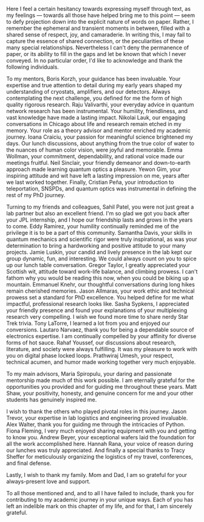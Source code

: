 Here I feel a certain hesitancy towards expressing myself through text, as my feelings — towards all those have helped bring me to this point — seem to defy projection down into the explicit nature of words on paper. Rather, I remember the ephemeral and transient moments in between, filled with a shared sense of respect, joy, and camaraderie. In writing this, I may fail to capture the essence of shared connection, or the peculiarities of these many special relationships. Nevertheless I can't deny the permanence of paper, or its ability to fill in the gaps and let be known that which I never conveyed. In no particular order, I'd like to acknowledge and thank the following individuals. 

To my mentors, Boris Korzh, your guidance has been invaluable. Your expertise and true attention to detail during my early years shaped my understanding of cryostats, amplifiers, and our detectors. Always contemplating the next challenge, you defined for me the form of high quality rigorous research. Raju Valivarthi, your everyday advice in quantum network research has been instrumental. Your humility, friendliness, and vast knowledge have made a lasting impact. Nikolai Lauk, our engaging conversations in Chicago about life and research remain etched in my memory. Your role as a theory advisor and mentor enriched my academic journey. Ioana Craiciu, your passion for meaningful science brightened my days. Our lunch discussions, about anything from the true color of water to the nuances of human color vision, were joyful and memorable. Emma Wollman, your commitment, dependability, and rational voice made our meetings fruitful. Neil Sinclair, your friendly demeanor and down-to-earth approach made learning quantum optics a pleasure. Yewon Gim, your inspiring attitude and wit have left a lasting impression on me, years after we last worked together. Finally, Cristian Peña, your introduction to teleportation, SNSPDs, and quantum optics was instrumental in defining the rest of my PhD journey. 

Turning to my friends and colleagues, Sahil Patel, you were not just great a lab partner but also an excellent friend. I'm so glad we got you back after your JPL internship, and I hope our friendship lasts and grows in the years to come. Eddy Ramirez, your humility continually reminded me of the privilege it is to be a part of this community. Samantha Davis, your skills in quantum mechanics and scientific rigor were truly inspirational, as was your determination to bring a hardworking and positive attitude to your many projects. Jamie Luskin, your candid and lively presence in the lab kept our group dynamic, fun, and interesting. We could always count on you to spice up our lunch table conversation. Gregor Taylor, I greatly appreciated your Scottish wit, attitude toward work-life balance, and climbing prowess. I can't fathom why you would be reading this now, when you could be biking up a mountain. Emmanuel Knehr, our thoughtful conversations during long hikes remain cherished memories. Jason Allmaras, your work ethic and technical prowess set a standard for PhD excellence. You helped define for me what impactful, professional research looks like. Sasha Sypkens, I appreciated your friendly presence and found your explanations of your multiplexing research very compelling. I wish we found more time to share nerdy Star Trek trivia. Tony LaTorre, I learned a lot from you and enjoyed our conversions.  Lautaro Narvaez, thank you for being a dependable source of electronics expertise. I am continually compelled by your affinity for diverse forms of hot sauce. Rahaf Youssef, our discussions about research, literature, and society were always fulfilling. It was my pleasure to work with you on digital phase locked loops. Prathwiraj Umesh, your respect, technical acumen, and humor made working together very much enjoyable. 

To my main advisors, Maria Spiropulu, your daring and passionate mentorship made much of this work possible. I am eternally grateful for the opportunities you provided and for guiding me throughout these years. Matt Shaw, your positivity, honesty, and genuine concern for me and your other students has genuinely inspired me. 

I wish to thank the others who played pivotal roles in this journey. Jason Trevor, your expertise in lab logistics and engineering proved invaluable. Alex Walter, thank you for guiding me through the intricacies of Python. Fiona Fleming, I very much enjoyed sharing equipment with you and getting to know you. Andrew Beyer, your exceptional wafers laid the foundation for all the work accomplished here. Hannah Rana, your voice of reason during our lunches was truly appreciated. And finally a special thanks to Tracy Sheffer for meticulously organizing the logistics of my travel, conferences, and final defense.

Lastly, I wish to thank my family. Mom and Dad, I am so grateful for your always-present love and support. 

To all those mentioned and, and to all I have failed to include, thank you for contributing to my academic journey in your unique ways. Each of you has left an indelible mark on this chapter of my life, and for that, I am sincerely grateful.


